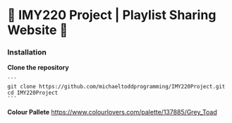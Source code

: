 # 🎵 IMY220 Project | Playlist Sharing Website 🎵

### Installation

**Clone the repository**

    ```
    git clone https://github.com/michaeltoddprogramming/IMY220Project.git
    cd IMY220Project
    ```

**Colour Pallete**
    https://www.colourlovers.com/palette/137885/Grey_Toad




